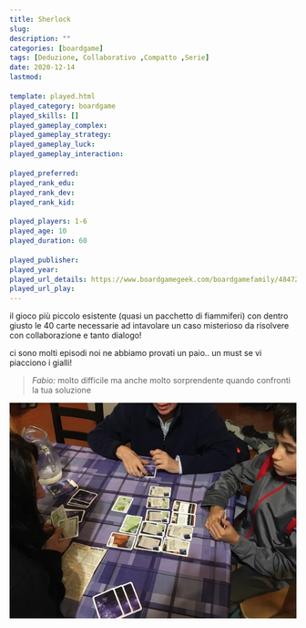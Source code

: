 ```yaml
---
title: Sherlock
slug: 
description: ""
categories: [boardgame]
tags: [Deduzione, Collaborativo ,Compatto ,Serie]
date: 2020-12-14
lastmod: 

template: played.html
played_category: boardgame
played_skills: []
played_gameplay_complex: 
played_gameplay_strategy: 
played_gameplay_luck: 
played_gameplay_interaction: 

played_preferred: 
played_rank_edu: 
played_rank_dev: 
played_rank_kid: 

played_players: 1-6
played_age: 10
played_duration: 60

played_publisher: 
played_year: 
played_url_details: https://www.boardgamegeek.com/boardgamefamily/48472/series-q-system-sherlock-gdm-games
played_url_play: 
---
```


il gioco più piccolo esistente (quasi un pacchetto di fiammiferi) con dentro giusto le 40 carte necessarie ad intavolare un caso misterioso da risolvere con collaborazione e tanto dialogo!

ci sono molti episodi noi ne abbiamo provati un paio.. un must se vi piacciono i gialli!

> *Fabio:*
> molto difficile ma anche molto sorprendente quando confronti la tua soluzione

![](img/sherlock.webp)

